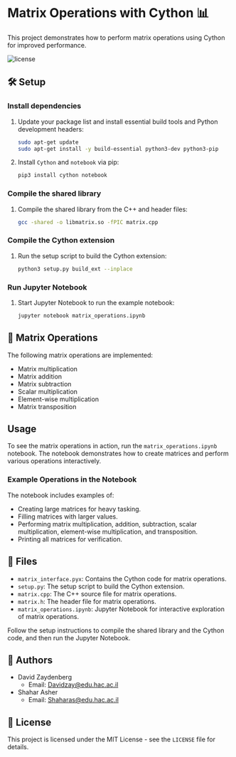# Matrix Operations with Cython 📊

This project demonstrates how to perform matrix operations using Cython for improved performance.

![license](https://img.shields.io/github/license/ShaharAshe/Cryptography_modules)

## 🛠️ Setup

### Install dependencies

1. Update your package list and install essential build tools and Python development headers:

    ```sh
    sudo apt-get update
    sudo apt-get install -y build-essential python3-dev python3-pip
    ```

2. Install `Cython` and `notebook` via pip:

    ```sh
    pip3 install cython notebook
    ```

### Compile the shared library

1. Compile the shared library from the C++ and header files:

    ```sh
    gcc -shared -o libmatrix.so -fPIC matrix.cpp
    ```

### Compile the Cython extension

1. Run the setup script to build the Cython extension:

    ```sh
    python3 setup.py build_ext --inplace
    ```

### Run Jupyter Notebook

1. Start Jupyter Notebook to run the example notebook:

    ```sh
    jupyter notebook matrix_operations.ipynb
    ```

## 📐 Matrix Operations

The following matrix operations are implemented:

- Matrix multiplication
- Matrix addition
- Matrix subtraction
- Scalar multiplication
- Element-wise multiplication
- Matrix transposition

## Usage

To see the matrix operations in action, run the `matrix_operations.ipynb` notebook. The notebook demonstrates how to create matrices and perform various operations interactively.

### Example Operations in the Notebook

The notebook includes examples of:

- Creating large matrices for heavy tasking.
- Filling matrices with larger values.
- Performing matrix multiplication, addition, subtraction, scalar multiplication, element-wise multiplication, and transposition.
- Printing all matrices for verification.

## 📁 Files

- `matrix_interface.pyx`: Contains the Cython code for matrix operations.
- `setup.py`: The setup script to build the Cython extension.
- `matrix.cpp`: The C++ source file for matrix operations.
- `matrix.h`: The header file for matrix operations.
- `matrix_operations.ipynb`: Jupyter Notebook for interactive exploration of matrix operations.

Follow the setup instructions to compile the shared library and the Cython code, and then run the Jupyter Notebook.

## 👥 Authors

- David Zaydenberg
  - Email: [Davidzay@edu.hac.ac.il](mailto:Davidzay@edu.hac.ac.il)
- Shahar Asher
  - Email: [Shaharas@edu.hac.ac.il](mailto:Shaharas@edu.hac.ac.il)


## 📜 License

This project is licensed under the MIT License - see the `LICENSE` file for details.